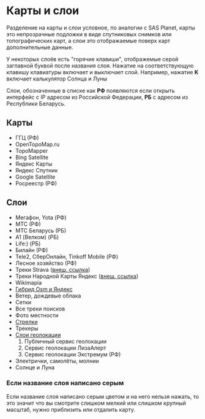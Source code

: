 # Карты и слои   
Разделение на карты и слои условное, по аналогии с SAS Planet, карты это непрозрачные подложки в виде спутниковых снимков или топографических карт, а слои это отображаемые поверх карт дополнительные данные.

У некоторых слоёв есть "горячие клавиши", отображемые серой заглавной буквой после названия слоя. Нажатие на соответствующую клавишу клавиатуры включает и выключает слой. Например, нажатие **K** включает калькулятор Солнца и Луны

Слои, обозначенные в списке как **РФ** появляются если открыть интерфейс с IP адресом из Российской Федерации, **РБ** с адресом из Республики Беларусь.
## Карты
- ГГЦ (РФ)
- OpenTopoMap.ru
- TopoMapper
- Bing Satellite
- Яндекс Карты 
- Яндекс Спутник
- Google Satellite
- Росреестр (РФ) 

## Слои 
- Мегафон, Yota (РФ)
- МТС (РФ)
- МТС Беларусь (РБ)
- A1 (Велком) (РБ)
- Life:) (РБ)
- Билайн (РФ)
- Tele2, СберОнлайн, Tinkoff Mobile (РФ)
- Лесное хозяйство (РФ)
- Треки Strava ([внеш. ссылка](https://habr.com/ru/post/341900/))
- Треки Народной Карты Яндекс ([внеш. ссылка](https://yandex.ru/blog/narod-karta/gps-treki-v-narodnoy-karte))
- Wikimapia
- [Гибрид Osm и Яндекс](/ui-mapsandlayers-osmhybrid.md)
- Ветер, дождевые облака
- Сетки
- Все треки поисков
- Фото местности
- [Стрелки](/ui-mapsandlayers-strelki.md)
- Трекеры
- [Слои геолокации](/ui-mapsandlayers-geolocation.md)
  1. Публичный сервис геолокации
  2. Сервис геолокации ЛизаАлерт
  3. Сервис геолокации Экстремум (РФ)
- Электрички, самолёты, молнии
- Солнце и Луна


### Если название слоя написано серым
Если название слоя написано серым цветом и на него нельзя нажать, то это значит что вы смотрите слишком мелкий или слишком крупный масштаб, нужно приблизить или отдалить карту.
